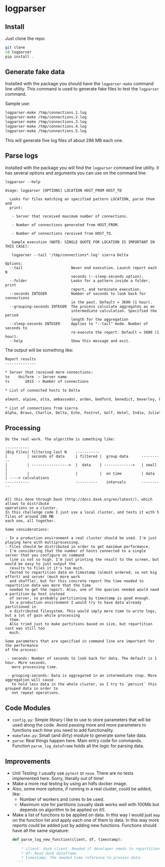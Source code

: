 # logparser

## Install

Just clone the repo:

```bash
git clone
cd logparser
pip install . 
```

## Generate fake data

Installed with the package you should have the `logparser-make` command line utility.
This command is used to generate fake files to test the `logparser` command.

Sample use:

```bash
logparser-make /tmp/connections.1.log
logparser-make /tmp/connections.2.log
logparser-make /tmp/connections.3.log
logparser-make /tmp/connections.4.log
logparser-make /tmp/connections.5.log
```

This will generate five log files of about 286 MB each one.

## Parse logs

Installed with the package you will find the `logparser` command line utility.
It has several options and arguments you can use on the command line:

```
logparser --help
```

```
Usage: logparser [OPTIONS] LOCATION HOST_FROM HOST_TO

  Looks for files matching an specified pattern LOCATION, parse them and
  print:

   - Server that received maximum number of connections.

   - Number of connections generated from HOST_FROM.

   - Number of connections received from HOST_TO.

   Sample execution (NOTE: SINGLE QUOTE FOR LOCATION IS IMPORTANT IN THIS CASE):

   logparser --tail '/tmp/connections*.log' sierra Delta

Options:
  --tail                      Never end execution. Launch report each N
                              seconds (--sleep-seconds option).
  --folder                    Looks for a pattern inside a folder, print
                              report, and terminate execution.
  --seconds INTEGER           Number of seconds to look back for connections
                              in the past. Default = 3600 (1 hour).
  --grouping-seconds INTEGER  The process calculate aggregates as an
                              intermediate calculation. Specified the period
                              length for the aggregation
  --sleep-seconds INTEGER     Applies to "--tail" mode. Number of seconds to
                              re-execute the report. Default = 3600 (1 hour).
  --help                      Show this message and exit.
```

The output will be something like:

```bash
Report results
--------------

* Server that received more connections:
to    Uniform -> Server name
ts       1015 -> Number of connections

* List of connected hosts to Delta

almont, alpine, alta, ambassador, arden, bedford, benedict, beverley, brighton, camden, canon, chalette, clark, clifton, coldwater, cove, crescent, dabney, dayton, della, doheny, elcamino, elm, evelyn, foothill, greenacres, hartford, hillcrest, lapeer, leona, lindacrest, linden, lomavista, maple, mountain, oakhurst, oxford, palm, pamela, peck, pine, reeves, rexford, robertson, rodeo, roxbury, shadowhill, sierra, spaulding, stonewood, summit, sunset, swall, tower, wallace, wetherly

* List of connections from sierra
Alpha, Bravo, Charlie, Delta, Echo, Foxtrot, Golf, Hotel, India, Juliet, Kilo, Lima, Mike, November, Oscar, Papa, Quebec, Romeo, Sierra, Tango, Uniform, Victor, Whisky, Xray, Yankee, Zulu
```

## Processing

    Do the real work. The algorithm is something like:

    -----------
    |Big Files| filtering last N    -----------
    |         | seconds of data     | filtered |  group data      ----------
    |         | ----------------->  |  data    | ------------->   | small  |
    |         |                     |          |  on time         | data   | ----> calculations
    -----------                     ----------    intervals       ----------


    All this done through Dask (http://docs.dask.org/en/latest/), which allows to distribute
    operations on a cluster.
    In this challenge code I just use a local cluster, and tests it with 5 files of around 286 MB
    each one, all together.

    Some considerations:

    - In a production environment a real cluster should be used. I'm just playing here with multiprocessing.
    - Files should be distributed in order to get maximum performance.
    - I'm considering that the number of hosts connected to a single server that you configure on command
      line is not so high. I'm just printing the result to the screen, but would be easy to just output the
      results to files it it's too much.
    - Tested to repartition data on timestamp (almost ordered, so not big effort) and server (much more work
      and shuffle), but for this concrete report the time needed to repartition data was more that the time
      needed to get the report. Also, one of the queries needed would need a partition by host instead
      of server, so probably partitioning by timestamp is good enough.
      In a production environment I would try to have data already partitioned in
      a distributed filesystem. This would imply more time to write logs, but a lot of gain while processing
      them.
      Also tried just to make partitions based on size, but repartition cost was still too
      much.
      
    Some parameters that are specified in command line are important for the performance 
    of the process:
    
     - seconds: Number of seconds to look back for data. The default is 1 hour. More seconds,
       more processing time.
       
     - grouping-seconds: Data is aggregated in an intermediate step. More aggregation will cause
       to hold less data in the whole cluster, as I try to `persist` this grouped data in order to 
       not repeat operations.
       
## Code Modules

- `config.py`: Simple library I like to use to store parameters that will be used along the code. Avoid passing 
    more and more parameters to functions each time you need to add functionality.
- `makefake.py`: Small (and dirty) module to generate some fake data.
- `parse`: Real things happen here. Main entry code for commands. Function `parse_log_dataframe` holds all the 
   logic for parsing data.
     
## Improvements

  - Unit Testing: I usually use `pytest` or `nose`. There are no tests implemented here. Sorry, literally out of time!
  - Make a more real testing by using an hdfs docker image.
  - Also, some more options, if running in a real cluster, could be added, like:
     - Number of workers and cores to be used.
     - Maximum size for partitions (usually dask works well with 100Mb but depends on
       algorithm to be applied on it!).
  - Make a list of functions to be applied on data. In this way I would just `map` on the function list and apply each one 
    of them to data. In this way more reports could be added just by adding new functions. Functions should have all the same signature:
    ```python
    def parse_log_new_function(client, df, timestamp):
      '''
        * client: dask client. Needed if developer needs to repartition, rebalance, etc.
        * df: Read dask dataframe.
        * timestamp: The needed time reference to process data.
      '''
    ```
